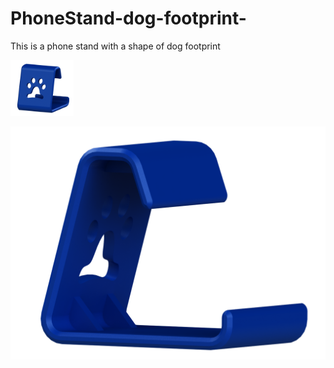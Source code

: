 # PhoneStand-dog-footprint-
This is a phone stand with a shape of dog footprint

<img src="https://github.com/jwchang418/PhoneStand-dog-footprint-/blob/main/Rendering_1.png" width="20%"/>

![image](https://github.com/jwchang418/PhoneStand-dog-footprint-/blob/main/Rendering_2.png)
